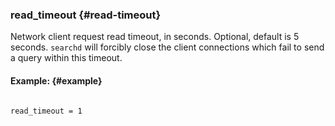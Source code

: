 ### read_timeout {#read-timeout}

Network client request read timeout, in seconds. Optional, default is 5 seconds. `searchd` will forcibly close the client connections which fail to send a query within this timeout.

#### Example: {#example}

```

read_timeout = 1

```